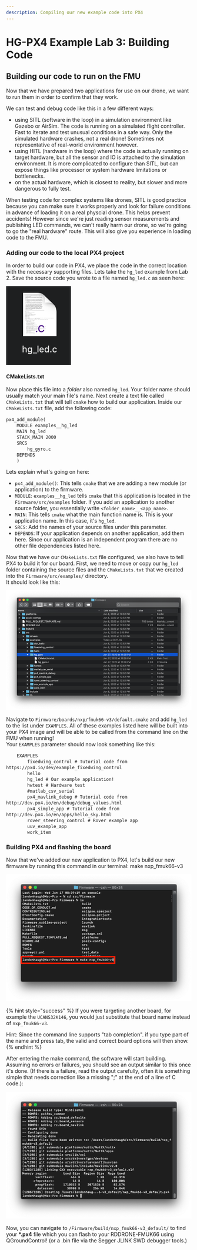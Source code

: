 ```yaml
---
description: Compiling our new example code into PX4
---
```


# HG-PX4 Example Lab 3: Building Code

## Building our code to run on the FMU

Now that we have prepared two applications for use on our drone, we want to run them in order to confirm that they work. 

We can test and debug code like this in a few different ways: 

* using SITL \(software in the loop\) in a simulation environment like Gazebo or AirSim. The code is running on a simulated flight controller. Fast to iterate and test unusual conditions in a safe way. Only the simulated hardware crashes, not a real drone! Sometimes not representative of real-world environment however. 
* using HITL \(hardware in the loop\) where the code is actually running on target hardware, but all the sensor and IO is attached to the simulation environment. It is more complicated to configure than SITL, but can expose things like processor or system hardware limitations or bottlenecks. 
* on the actual hardware, which is closest to reality, but slower and more dangerous to fully test.

When testing code for complex systems like drones, SITL is good practice because you can make sure it works properly and look for failure conditions in advance of loading it on a real physcial drone. This helps prevent accidents! However since we're just reading sensor measurements and publishing LED commands, we can't really harm our drone, so we're going to go the "real hardware" route. This will also give you experience in loading code to the FMU.

### Adding our code to the local PX4 project

In order to build our code in PX4, we place the code in the correct location with the necessary supporting files. Lets take the `hg_led` example from Lab 2.  Save the source code you wrote to a file named `hg_led.c` as seen here:

![](../../.gitbook/assets/image%20%28174%29.png)

#### CMakeLists.txt

Now place this file into a _folder_ also named `hg_led`. Your folder name should usually match your main file's name. Next create a text file called `CMakeLists.txt` that will tell `cmake` how to build our application. Inside our `CMakeLists.txt` file, add the following code:

```text
px4_add_module(
	MODULE examples__hg_led
	MAIN hg_led
	STACK_MAIN 2000
	SRCS
		hg_gyro.c
	DEPENDS
	)
```

Lets explain what's going on here:

* `px4_add_module()`: This tells `cmake` that we are adding a new module \(or application\) to the firmware.
* `MODULE`: `examples__hg_led` tells `cmake` that this application is located in the `Firmware/src/examples` folder. If you add an application to another source folder, you essentially write `<folder_name>__<app_name>`. 
* `MAIN`: This tells `cmake` what the main function name is. This is your application name. In this case, it's `hg_led`.
* `SRCS`: Add the names of your source files under this parameter.
* `DEPENDS`: If your application depends on another application, add them here. Since our application is an independent program there are no other file dependencies listed here.

Now that we have our `CMakeLists.txt` file configured, we also have to tell PX4 to build it for our board. First, we need to move or copy our `hg_led` folder containing the source files and the `CMakeLists.txt` that we created into the `Firmware/src/examples/` directory.   
It should look like this:

![](../../.gitbook/assets/image%20%28164%29.png)

Navigate to `Firmware/boards/nxp/fmuk66-v3/default.cmake` and add `hg_led` to the list under `EXAMPLES`.  All of these examples listed here will be built into your PX4 image and will be able to be called from the command line on the FMU when running!   
Your `EXAMPLES` parameter should now look something like this: 

```text
	EXAMPLES
		fixedwing_control # Tutorial code from https://px4.io/dev/example_fixedwing_control
		hello
		hg_led # Our example application!
		hwtest # Hardware test
		#matlab_csv_serial
		px4_mavlink_debug # Tutorial code from http://dev.px4.io/en/debug/debug_values.html
		px4_simple_app # Tutorial code from http://dev.px4.io/en/apps/hello_sky.html
		rover_steering_control # Rover example app
		uuv_example_app
		work_item
```

### Building PX4 and flashing the board

Now that we've added our new application to PX4, let's build our new firmware by running this command in our terminal: make nxp\_fmuk66-v3

![](../../.gitbook/assets/image%20%28168%29.png)

{% hint style="success" %}
If you were targeting another board, for example the `UCANS32K146`, you would just substitute that board name instead of `nxp_fmuk66-v3`.   
  
Hint: Since the command line supports "tab completion". if you type part of the name and press tab, the valid and correct board options will then show. 
{% endhint %}

After entering the make command, the software will start building. Assuming no errors or failures, you should see an output similar to this once it's done. \(If there is a failure, read the output carefully, often it is something simple that needs correction like a missing ";" at the end of a line of C code.\):

![](../../.gitbook/assets/image%20%28175%29.png)

Now, you can navigate to `/Firmware/build/nxp_fmuk66-v3_default/` to find your **\*.px4** file which you can flash to your RDDRONE-FMUK66 using QGroundControl! \(or a .bin file via the Segger JLINK SWD debugger tools.\)

